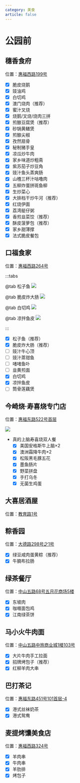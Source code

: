 ```yaml
---
category: 美食
article: false
---
```


# 公园前

## 穗香食府

<span class="icon iconfont icon-locate"></span> 位置：<a href="https://ditu.amap.com/place/B00140UBQ1" target="_blank">惠福西路199号</a>

- [x] 脆皮烧鹅
- [x] 豉油鸡
- [x] 白切鸡
- [x] 澳门烧肉（推荐）
- [x] 蜜汁叉烧
- [x] 烧鹅/叉烧/烧肉三拼
- [x] 煎酿豆腐煲（推荐）
- [x] 砂锅黄鳝煲
- [x] 煎酿尖椒
- [x] 孜然扇骨
- [x] 秘制猪手皇
- [x] 凉瓜炒牛肉
- [x] 家乡味道炒粗斋
- [x] 紫苏茄子炒豆角
- [x] 豉汁鱼头蒸爽肠
- [x] 山楂三杯汁咕噜肉
- [x] 五柳炸蛋拼斑鱼柳
- [x] 生炒菜心
- [x] 大排档干炒牛河（推荐）
- [x] 红烧伊面
- [x] 荔湾艇仔粥
- [x] 香煎韭菜饺（推荐）
- [x] 酥皮菠萝包（推荐）
- [x] 家乡甜薄撑
- [x] 法式脆皮餐包

## 口福食家

<span class="icon iconfont icon-locate"></span> 位置：<a href="https://ditu.amap.com/place/B001402D72s" target="_blank">惠福西路264号</a>

:::tabs

@tab 松子鱼
![](https://img.sherry4869.com/blog/life/food/guangzhou/yx/gyq/kfsj/img.jpg)

@tab 脆皮炸大肠
![](https://img.sherry4869.com/blog/life/food/guangzhou/yx/gyq/kfsj/img_2.jpg)

@tab 白切鸡
![](https://img.sherry4869.com/blog/life/food/guangzhou/yx/gyq/kfsj/img_4.jpg)

@tab 凉拌鱼皮
![](https://img.sherry4869.com/blog/life/food/guangzhou/yx/gyq/kfsj/img_3.jpg)

:::

- [x] 松子鱼（推荐）
- [x] 脆皮炸大肠（推荐）
- [ ] 豉汁牛心顶
- [ ] 豉汁蒸钳鱼
- [ ] 啫啫鱼卟
- [ ] 韭黄煎面
- [x] 白切鸡
- [x] 凉拌鱼皮
- [ ] 筒骨莲藕煲

## 今崎烧·寿喜烧专门店

<span class="icon iconfont icon-locate"></span> 位置：<a href="https://ditu.amap.com/place/B0H2H1K16K" target="_blank">惠福东路522号首层</a>

![](https://img.sherry4869.com/blog/life/food/guangzhou/yx/gyq/jqs/img.jpg)

- 真的上脑寿喜烧双人餐
  - [x] 美国安格斯牛上脑×2
  - [x] 澳洲霜降牛肉×2
  - [x] 松阪黑毛豚五花
  - [x] 墨鱼肠片
  - [x] 野菜拼盘
  - [x] 手打乌冬
  - [x] 无菌生鸡蛋

## 大喜居酒屋

<span class="icon iconfont icon-locate"></span> 位置：<a href="https://ditu.amap.com/place/B0FFIIKP20" target="_blank">教育路1号</a>

## 粽香园

<span class="icon iconfont icon-locate"></span> 位置：<a href="https://ditu.amap.com/place/B0FFHFHFI6" target="_blank">大德路298号之1号</a>

- [x] 绿豆咸肉蛋黄粽（推荐）
- [x] 牛腩布拉肠

## 绿茶餐厅

<span class="icon iconfont icon-locate"></span> 位置：<a href="https://ditu.amap.com/place/B001402D72" target="_blank">中山五路68号五月花商场5楼</a>

- [x] 东坡肉
- [x] 咖喱面包鸡
- [x] 江南绿茶饼

## 马小火牛肉面

<span class="icon iconfont icon-locate"></span> 位置：<a href="https://ditu.amap.com/place/B0IU5R4JEM" target="_blank">中山五路中旅商业城1楼103号</a>

- [x] 大片牛肉手工拉面
- [x] 招牌烤包子（推荐）
- [x] 红柳羊肉大串

## 巴打茶记

<span class="icon iconfont icon-locate"></span> 位置：<a href="https://ditu.amap.com/place/B0JDY7YWYO" target="_blank">惠福东路451号101首层-4</a>

- [x] 港式丝袜奶茶
- [x] 港式鸳鸯

## 麦提烤馕美食店

<span class="icon iconfont icon-locate"></span> 位置：<a href="https://ditu.amap.com/place/B0JGU1KSGV" target="_blank">惠福西路324号</a>

- [x] 羊肉串
- [x] 牛肉串
- [x] 羊肋排
- [x] 烤包子